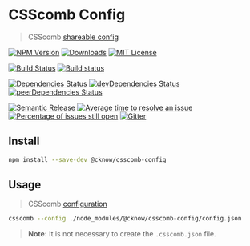 # CSScomb Config

> CSScomb [shareable config](https://github.com/csscomb/csscomb.js/blob/master/doc/configuration.md)

[![NPM Version](https://img.shields.io/npm/v/@cknow/csscomb-config.svg)](https://www.npmjs.com/package/@cknow/csscomb-config)
[![Downloads](https://img.shields.io/npm/dt/@cknow/csscomb-config.svg)](https://www.npmjs.com/package/@cknow/csscomb-config)
[![MIT License](https://img.shields.io/npm/l/@cknow/csscomb-config.svg)](LICENSE)

[![Build Status](https://travis-ci.org/cknow/csscomb-config.svg?branch=master)](https://travis-ci.org/cknow/csscomb-config)
[![Build status](https://ci.appveyor.com/api/projects/status/ajsdux0r26mvgfs3/branch/master?svg=true)](https://ci.appveyor.com/project/cknow/csscomb-config/branch/master)

[![Dependencies Status](https://david-dm.org/cknow/csscomb-config/status.svg)](https://david-dm.org/cknow/csscomb-config)
[![devDependencies Status](https://david-dm.org/cknow/csscomb-config/dev-status.svg)](https://david-dm.org/cknow/csscomb-config?type=dev)
[![peerDependencies Status](https://david-dm.org/cknow/csscomb-config/peer-status.svg)](https://david-dm.org/cknow/csscomb-config?type=peer)

[![Semantic Release](https://img.shields.io/badge/%20%20%F0%9F%93%A6%F0%9F%9A%80-semantic--release-e10079.svg)](https://github.com/semantic-release/semantic-release)
[![Average time to resolve an issue](http://isitmaintained.com/badge/resolution/cknow/csscomb-config.svg)](http://isitmaintained.com/project/cknow/csscomb-config)
[![Percentage of issues still open](http://isitmaintained.com/badge/open/cknow/csscomb-config.svg)](http://isitmaintained.com/project/cknow/csscomb-config)
[![Gitter](https://badges.gitter.im/cknow/csscomb-config.svg)](https://gitter.im/cknow/csscomb-config?utm_source=badge&utm_medium=badge&utm_campaign=pr-badge)

## Install

```bash
npm install --save-dev @cknow/csscomb-config
```

## Usage

> CSScomb [configuration](https://github.com/csscomb/csscomb.js/blob/master/doc/configuration.md#where-to-put-config)

```bash
csscomb --config ./node_modules/@cknow/csscomb-config/config.json
```

> **Note:** It is not necessary to create the `.csscomb.json` file.
